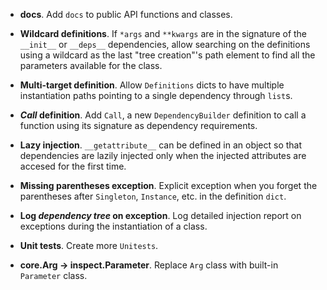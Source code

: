 - __docs__. Add `docs` to public API functions and classes.

- __Wildcard definitions__. If `*args` and `**kwargs` are in the signature of the `__init__` or `__deps__` dependencies, allow searching on the definitions
  using a wildcard as the last "tree creation"'s path element to find all the parameters available for the class.

- __Multi-target definition__. Allow `Definitions` dicts to have multiple instantiation paths pointing to a single dependency through `list`s.

- __*Call* definition__. Add `Call`, a new `DependencyBuilder` definition to call a function using its signature as dependency requirements. 

- __Lazy injection__. `__getattribute__` can be defined in an object so that dependencies are lazily injected only when the injected attributes are accesed for the first time.

- __Missing parentheses exception__. Explicit exception when you forget the parentheses after `Singleton`, `Instance`, etc. in the definition `dict`.

- __Log *dependency tree* on exception__. Log detailed injection report on exceptions during the instantiation of a class.

- __Unit tests__. Create more `Unitests`.

- __core.Arg -> inspect.Parameter__. Replace `Arg` class with built-in `Parameter` class. 
